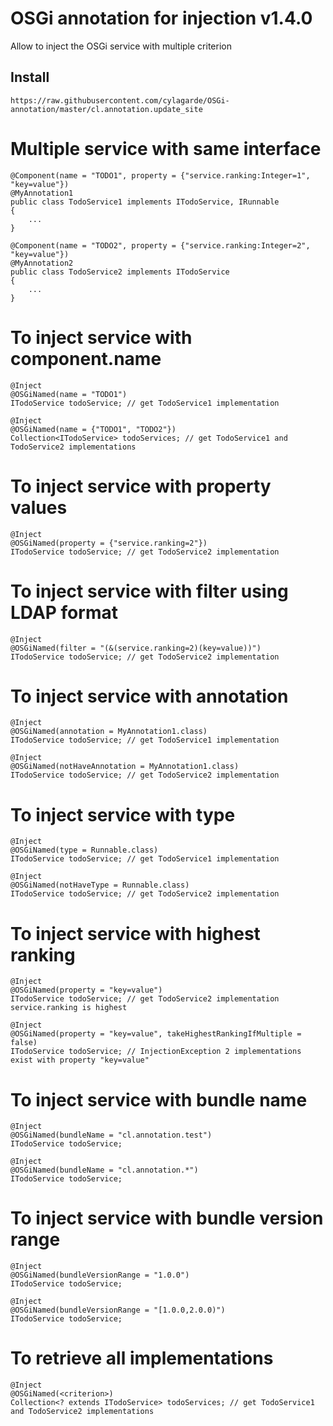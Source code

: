 # OSGi annotation for injection v1.4.0

Allow to inject the OSGi service with multiple criterion

## Install
```
https://raw.githubusercontent.com/cylagarde/OSGi-annotation/master/cl.annotation.update_site
```

# Multiple service with same interface
```
@Component(name = "TODO1", property = {"service.ranking:Integer=1", "key=value"})
@MyAnnotation1
public class TodoService1 implements ITodoService, IRunnable
{
	...
}

@Component(name = "TODO2", property = {"service.ranking:Integer=2", "key=value"})
@MyAnnotation2
public class TodoService2 implements ITodoService
{
	...
}
```
# To inject service with component.name
```
@Inject
@OSGiNamed(name = "TODO1")
ITodoService todoService; // get TodoService1 implementation
```
```
@Inject
@OSGiNamed(name = {"TODO1", "TODO2"})
Collection<ITodoService> todoServices; // get TodoService1 and TodoService2 implementations
```
# To inject service with property values
```
@Inject
@OSGiNamed(property = {"service.ranking=2"})
ITodoService todoService; // get TodoService2 implementation
```
# To inject service with filter using LDAP format
```
@Inject
@OSGiNamed(filter = "(&(service.ranking=2)(key=value))")
ITodoService todoService; // get TodoService2 implementation
```
# To inject service with annotation
```
@Inject
@OSGiNamed(annotation = MyAnnotation1.class)
ITodoService todoService; // get TodoService1 implementation
```
```
@Inject
@OSGiNamed(notHaveAnnotation = MyAnnotation1.class)
ITodoService todoService; // get TodoService2 implementation
```
# To inject service with type
```
@Inject
@OSGiNamed(type = Runnable.class)
ITodoService todoService; // get TodoService1 implementation
```
```
@Inject
@OSGiNamed(notHaveType = Runnable.class)
ITodoService todoService; // get TodoService2 implementation
```
# To inject service with highest ranking
```
@Inject
@OSGiNamed(property = "key=value")
ITodoService todoService; // get TodoService2 implementation service.ranking is highest
```
```
@Inject
@OSGiNamed(property = "key=value", takeHighestRankingIfMultiple = false)
ITodoService todoService; // InjectionException 2 implementations exist with property "key=value"
```
# To inject service with bundle name
```
@Inject
@OSGiNamed(bundleName = "cl.annotation.test")
ITodoService todoService;
```
```
@Inject
@OSGiNamed(bundleName = "cl.annotation.*")
ITodoService todoService;
```
# To inject service with bundle version range
```
@Inject
@OSGiNamed(bundleVersionRange = "1.0.0")
ITodoService todoService;
```
```
@Inject
@OSGiNamed(bundleVersionRange = "[1.0.0,2.0.0)")
ITodoService todoService;
```
# To retrieve all implementations
```
@Inject
@OSGiNamed(<criterion>)
Collection<? extends ITodoService> todoServices; // get TodoService1 and TodoService2 implementations
```
